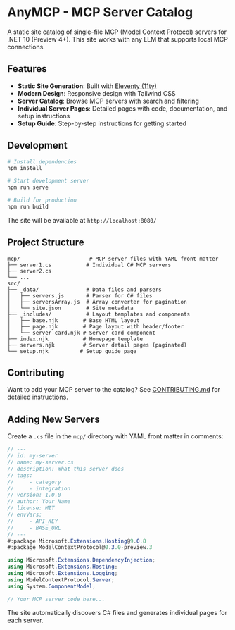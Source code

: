 # AnyMCP - MCP Server Catalog

A static site catalog of single-file MCP (Model Context Protocol) servers for .NET 10 (Preview 4+). This site works with any LLM that supports local MCP connections.

## Features

- **Static Site Generation**: Built with [Eleventy (11ty)](https://www.11ty.dev/)
- **Modern Design**: Responsive design with Tailwind CSS
- **Server Catalog**: Browse MCP servers with search and filtering
- **Individual Server Pages**: Detailed pages with code, documentation, and setup instructions
- **Setup Guide**: Step-by-step instructions for getting started

## Development

```bash
# Install dependencies
npm install

# Start development server
npm run serve

# Build for production
npm run build
```

The site will be available at `http://localhost:8080/`

## Project Structure

```
mcp/                      # MCP server files with YAML front matter
├── server1.cs           # Individual C# MCP servers
├── server2.cs
└── ...
src/
├── _data/               # Data files and parsers
│   ├── servers.js       # Parser for C# files  
│   ├── serversArray.js  # Array converter for pagination
│   └── site.json        # Site metadata
├── _includes/           # Layout templates and components
│   ├── base.njk        # Base HTML layout
│   ├── page.njk        # Page layout with header/footer
│   └── server-card.njk # Server card component
├── index.njk           # Homepage template
├── servers.njk         # Server detail pages (paginated)
└── setup.njk          # Setup guide page
```

## Contributing

Want to add your MCP server to the catalog? See [CONTRIBUTING.md](CONTRIBUTING.md) for detailed instructions.

## Adding New Servers

Create a `.cs` file in the `mcp/` directory with YAML front matter in comments:

```csharp
// ---
// id: my-server
// name: my-server.cs
// description: What this server does
// tags:
//     - category
//     - integration
// version: 1.0.0
// author: Your Name
// license: MIT
// envVars:
//     - API_KEY
//     - BASE_URL
// ---
#:package Microsoft.Extensions.Hosting@9.0.8
#:package ModelContextProtocol@0.3.0-preview.3

using Microsoft.Extensions.DependencyInjection;
using Microsoft.Extensions.Hosting;
using Microsoft.Extensions.Logging;
using ModelContextProtocol.Server;
using System.ComponentModel;

// Your MCP server code here...
```

The site automatically discovers C# files and generates individual pages for each server.
